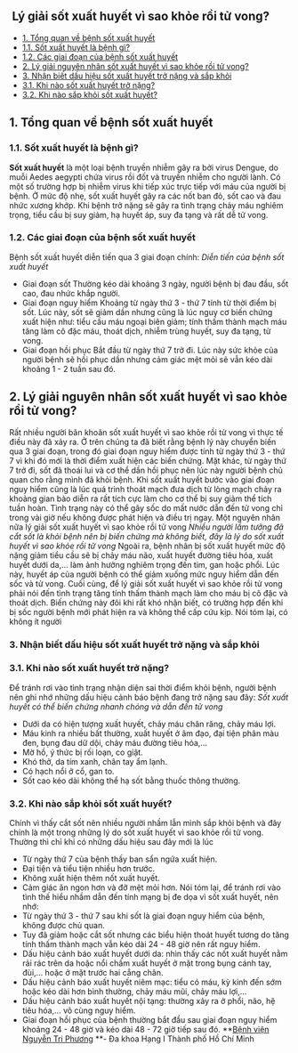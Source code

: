## ️ Lý giải sốt xuất huyết vì sao khỏe rồi tử vong?

  * [1. Tổng quan về bệnh sốt xuất huyết](https://bvnguyentriphuong.com.vn/benh-truyen-nhiem/ly-giai-sot-xuat-huyet-vi-sao-khoe-roi-tu-vong#1-tng-quan-v-bnh-st-xut-huyt)
  * [1.1. Sốt xuất huyết là bệnh gì?](https://bvnguyentriphuong.com.vn/benh-truyen-nhiem/ly-giai-sot-xuat-huyet-vi-sao-khoe-roi-tu-vong#11st-xut-huytl-bnh-g)
  * [1.2. Các giai đoạn của bệnh sốt xuất huyết](https://bvnguyentriphuong.com.vn/benh-truyen-nhiem/ly-giai-sot-xuat-huyet-vi-sao-khoe-roi-tu-vong#12-cc-giai-on-cabnh-st-xut-huyt)
  * [2. Lý giải nguyên nhân sốt xuất huyết vì sao khỏe rồi tử vong?](https://bvnguyentriphuong.com.vn/benh-truyen-nhiem/ly-giai-sot-xuat-huyet-vi-sao-khoe-roi-tu-vong#2-l-gii-nguyn-nhn-st-xut-huyt-v-sao-khe-ri-t-vong)
  * [3. Nhận biết dấu hiệu sốt xuất huyết trở nặng và sắp khỏi](https://bvnguyentriphuong.com.vn/benh-truyen-nhiem/ly-giai-sot-xuat-huyet-vi-sao-khoe-roi-tu-vong#3-nhn-bit-du-hiu-st-xut-huyt-tr-nng-v-sp-khi)
  * [3.1. Khi nào sốt xuất huyết trở nặng?](https://bvnguyentriphuong.com.vn/benh-truyen-nhiem/ly-giai-sot-xuat-huyet-vi-sao-khoe-roi-tu-vong#31-khi-no-st-xut-huyt-tr-nng)
  * [3.2. Khi nào sắp khỏi sốt xuất huyết?](https://bvnguyentriphuong.com.vn/benh-truyen-nhiem/ly-giai-sot-xuat-huyet-vi-sao-khoe-roi-tu-vong#32-khi-no-sp-khi-st-xut-huyt)


## **1. Tổng quan về bệnh sốt xuất huyết**
### **1.1. Sốt xuất huyết là bệnh gì?**
**Sốt xuất huyết** là một loại bệnh truyền nhiễm gây ra bởi virus Dengue, do muỗi Aedes aegypti chứa virus rồi đốt và truyền nhiễm cho người lành. Có một số trường hợp bị nhiễm virus khi tiếp xúc trực tiếp với máu của người bị bệnh. Ở mức độ nhẹ, sốt xuất huyết gây ra các nốt ban đỏ, sốt cao và đau nhức xương khớp. Khi bệnh trở nặng sẽ gây ra tình trạng chảy máu nghiêm trọng, tiểu cầu bị suy giảm, hạ huyết áp, suy đa tạng và rất dễ tử vong.
### **1.2. Các giai đoạn của bệnh sốt xuất huyết**
Bệnh sốt xuất huyết diễn tiến qua 3 giai đoạn chính:
_Diễn tiến của bệnh sốt xuất huyết_
- Giai đoạn sốt
Thường kéo dài khoảng 3 ngày, người bệnh bị đau đầu, sốt cao, đau nhức khắp người.
- Giai đoạn nguy hiểm
Khoảng từ ngày thứ 3 - thứ 7 tính từ thời điểm bị sốt. Lúc này, sốt sẽ giảm dần nhưng cũng là lúc nguy cơ biến chứng xuất hiện như: tiểu cầu máu ngoại biên giảm; tính thấm thành mạch máu tăng làm cô đặc máu, thoát dịch, nhiễm trùng huyết, suy đa tạng, tử vong.
- Giai đoạn hồi phục 
Bắt đầu từ ngày thứ 7 trở đi. Lúc này sức khỏe của người bệnh sẽ hồi phục dần nhưng cảm giác mệt mỏi sẽ vẫn kéo dài khoảng 1 - 2 tuần sau đó.
## **2. Lý giải nguyên nhân sốt xuất huyết vì sao khỏe rồi tử vong?**
Rất nhiều người băn khoăn sốt xuất huyết vì sao khỏe rồi tử vong vì thực tế điều này đã xảy ra. Ở trên chúng ta đã biết rằng bệnh lý này chuyển biến qua 3 giai đoạn, trong đó giai đoạn nguy hiểm được tính từ ngày thứ 3 - thứ 7 vì khi đó mới là thời điểm xuất hiện các biến chứng. Mặt khác, từ ngày thứ 7 trở đi, sốt đã thoái lui và cơ thể dần hồi phục nên lúc này người bệnh chủ quan cho rằng mình đã khỏi bệnh.
Khi sốt xuất huyết bước vào giai đoạn nguy hiểm cũng là lúc quá trình thoát mạch đưa dịch từ lòng mạch chảy ra khoảng gian bào diễn ra rất tích cực làm cho cơ thể bị suy giảm thể tích tuần hoàn. Tình trạng này có thể gây sốc do mất nước dẫn đến tử vong chỉ trong vài giờ nếu không được phát hiện và điều trị ngay.
Một nguyên nhân nữa lý giải sốt xuất huyết vì sao khỏe rồi tử vong
_Nhiều người lầm tưởng đã cắt sốt là khỏi bệnh nên bị biến chứng mà không biết, đây là lý do sốt xuất huyết vì sao khỏe rồi tử vong_
Ngoài ra, bệnh nhân bị sốt xuất huyết mức độ nặng giảm tiểu cầu sẽ bị chảy máu não, xuất huyết đường tiêu hóa, xuất huyết dưới da,... làm ảnh hưởng nghiêm trọng đến tim, gan hoặc phổi. Lúc này, huyết áp của người bệnh có thể giảm xuống mức nguy hiểm dẫn đến sốc và tử vong.
Cuối cùng, để lý giải sốt xuất huyết vì sao khỏe rồi tử vong phải nói đến tình trạng tăng tính thấm thành mạch làm cho máu bị cô đặc và thoát dịch. Biến chứng này đôi khi rất khó nhận biết, có trường hợp đến khi bị sốc người bệnh mới phát hiện ra và không thể cấp cứu kịp.
Nói tóm lại, có không ít người
### **3. Nhận biết dấu hiệu sốt xuất huyết trở nặng và sắp khỏi**
### **3.1. Khi nào sốt xuất huyết trở nặng?**
Để tránh rơi vào tình trạng nhận diện sai thời điểm khỏi bệnh, người bệnh nên ghi nhớ những dấu hiệu cảnh báo bệnh đang trở nặng sau đây:
_Sốt xuất huyết có thể biến chứng nhanh chóng và dẫn đến tử vong_
- Dưới da có hiện tượng xuất huyết, chảy máu chân răng, chảy máu lợi.
- Máu kinh ra nhiều bất thường, xuất huyết ở âm đạo, đại tiện phân màu đen, bụng đau dữ dội, chảy máu đường tiêu hóa,...
- Mờ hồ, ý thức bị rối loạn, co giật.
- Khó thở, da tím xanh, chân tay ẩm lạnh.
- Có hạch nổi ở cổ, gan to.
- Sốt cao kéo dài không thể hạ sốt bằng thuốc thông thường.
### **3.2. Khi nào sắp khỏi sốt xuất huyết?**
Chính vì thấy cắt sốt nên nhiều người nhầm lẫn mình sắp khỏi bệnh và đây chính là một trong những lý do sốt xuất huyết vì sao khỏe rồi tử vong. Thường thì chỉ khi có những dấu hiệu sau đây mới là lúc
- Từ ngày thứ 7 của bệnh thấy ban sẩn ngứa xuất hiện.
- Đại tiện và tiểu tiện nhiều hơn trước.
- Không xuất hiện thêm nốt xuất huyết.
- Cảm giác ăn ngon hơn và đỡ mệt mỏi hơn.
Nói tóm lại, để tránh rơi vào tình thế hiểu nhầm dẫn đến tính mạng bị đe dọa vì sốt xuất huyết, nên nhớ:
- Từ ngày thứ 3 - thứ 7 sau khi sốt là giai đoạn nguy hiểm của bệnh, không được chủ quan.
- Tuy đã giảm hoặc cắt sốt nhưng các biểu hiện thoát huyết tương do tăng tính thấm thành mạch vẫn kéo dài 24 - 48 giờ nên rất nguy hiểm.
- Dấu hiệu cảnh báo xuất huyết dưới da: nhìn thấy các nốt xuất huyết nằm rải rác trên da hoặc nổi chấm xuất huyết ở mặt trong bụng cánh tay, đùi,... hoặc ở mặt trước hai cẳng chân. 
- Dấu hiệu cảnh báo xuất huyết niêm mạc: tiểu có máu, kỳ kinh đến sớm hoặc kéo dài hơn bình thường, chảy máu mũi, chảy máu lợi,...
- Dấu hiệu cảnh báo xuất huyết nội tạng: thường xảy ra ở phổi, não, hệ tiêu hóa,... vô cùng nguy hiểm.
- Giai đoạn hồi phục của bệnh thường bắt đầu sau giai đoạn nguy hiểm khoảng 24 - 48 giờ và kéo dài 48 - 72 giờ tiếp sau đó.
**[Bệnh viện Nguyễn Tri Phương](https://bvnguyentriphuong.com.vn/) **- Đa khoa Hạng I Thành phố Hồ Chí Minh
